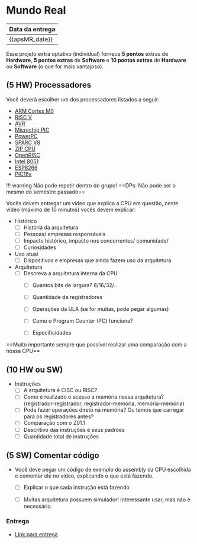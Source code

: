 # Mundo Real

| Data da entrega| 
|----------------|
| {{apsMR_date}} |


Esse projeto extra optativo (individual) fornece **5 pontos** 
extras de **Hardware**, **5 pontos extras** de **Software** e **10 pontos extras** de **Hardware** ou **Software** (o que for mais vantajoso). 

## (5 HW) Processadores

Você deverá escolher um dos processadores listados a seguir:

- [ARM Cortex M0](https://en.wikipedia.org/wiki/ARM_Cortex-M)
- [RISC V](https://en.wikipedia.org/wiki/RISC-V)
- [AVR](https://www.google.com/search?q=avr+microcontroller+wiki)
- [Microchip PIC ](https://en.wikipedia.org/wiki/PIC_microcontrollers)
- [PowerPC](https://en.wikipedia.org/wiki/PowerPC)
- [SPARC V8](https://en.wikipedia.org/wiki/SPARC)
- [ZIP CPU](https://zipcpu.com/)
- [OpenRISC](https://openrisc.io/)
- [Intel 8051](https://en.wikipedia.org/wiki/8051)
- [ESP8266](https://en.wikipedia.org/wiki/ESP8266)
- [PIC16x](https://en.wikipedia.org/wiki/PIC16x84)

!!! warning 
    Não pode repetir dentro do grupo!
    ==DPs: Não pode ser o mesmo do semestre passado==

Vocês devem entregar um vídeo que explica a CPU em questão, neste vídeo (máximo de 10 minutos) vocês devem explicar:

- Histórico
    - [ ] História da arquitetura
    - [ ] Pessoas/ empresas responsáveis
    - [ ] Impacto histórico, impacto nos concorrentes/ comunidade/
    - [ ] Curiosidades
    
- Uso atual
    - [ ] Dispositivos e empresas que ainda fazem uso da arquitetura
    
- Arquitetura
    - [ ] Descreva a arquitetura interna da CPU
        - [ ] Quantos bits de largura? 8/16/32/..
        - [ ] Quantidade de registradores
        - [ ] Operações da ULA (se for muitas, pode pegar algumas)
        - [ ] Como o Program Counter (PC) funciona?         
        - [ ] Especificidades
    
    
==Muito importante sempre que possível realizar uma comparação com a nossa CPU==

## (**10 HW ou SW**) 

- Instruções
    - [ ] A arquitetura é CISC ou RISC?
    - [ ] Como é realizado o acesso a memória nessa arquitetura? (registrador-registrador, registrador-memória, memória-memória)
    - [ ] Pode fazer operações direto na memória? Ou temos que carregar para os registradores antes?
    - [ ] Comparação com o Z01.1
    - [ ] Descritivo das instruções e seus padrões
    - [ ] Quantidade total de instruções

## (**5 SW**) Comentar código

- Você deve pegar um código de exemplo do assembly da CPU escolhida e comentar ele no vídeo, explicando o que está fazendo.
    - [ ] Explicar o que cada instrução está fazendo
    - [ ] Muitas arquitetura possuem simulador! Interessante usar, mas não é necessário.


### Entrega

- [Link para entrega](https://forms.gle/nwdGVbSwkQHVmqqE7)

